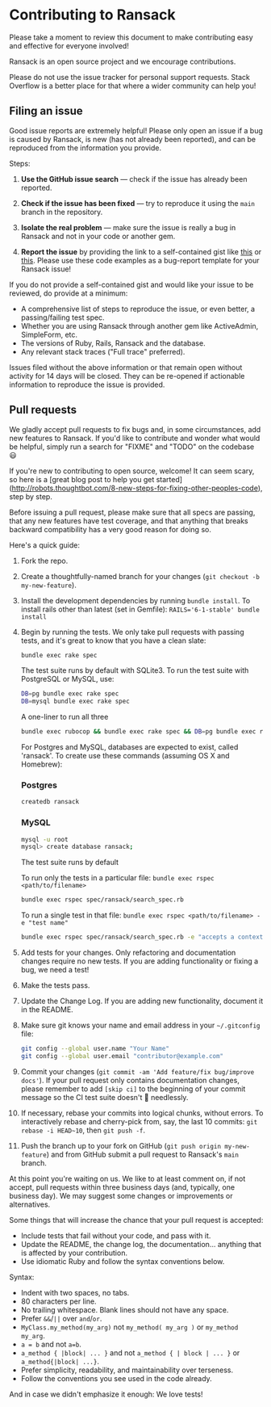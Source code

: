 # Contributing to Ransack

Please take a moment to review this document to make contributing easy and
effective for everyone involved!

Ransack is an open source project and we encourage contributions.

Please do not use the issue tracker for personal support requests. Stack
Overflow is a better place for that where a wider community can help you!

## Filing an issue

Good issue reports are extremely helpful!  Please only open an issue if a bug
is caused by Ransack, is new (has not already been reported), and can be
reproduced from the information you provide.

Steps:

1. **Use the GitHub issue search** &mdash; check if the issue has already been
   reported.

2. **Check if the issue has been fixed** &mdash; try to reproduce it using the
   `main` branch in the repository.

3. **Isolate the real problem** &mdash; make sure the issue is really a bug in
   Ransack and not in your code or another gem.

4. **Report the issue** by providing the link to a self-contained
   gist like [this](https://github.com/activerecord-hackery/ransack/blob/main/bug_report_templates/test-ransack-scope-and-column-same-name.rb) or
   [this](https://github.com/activerecord-hackery/ransack/blob/main/bug_report_templates/test-ransacker-arel-present-predicate.rb). Please use
   these code examples as a bug-report template for your Ransack issue!

If you do not provide a self-contained gist and would like your issue to be reviewed, do provide at a minimum:

* A comprehensive list of steps to reproduce the issue, or even better, a
  passing/failing test spec.
* Whether you are using Ransack through another gem like ActiveAdmin,
  SimpleForm, etc.
* The versions of Ruby, Rails, Ransack and the database.
* Any relevant stack traces ("Full trace" preferred).

Issues filed without the above information or that remain open without activity
for 14 days will be closed. They can be re-opened if actionable information to reproduce the issue is provided.

## Pull requests

We gladly accept pull requests to fix bugs and, in some circumstances, add new
features to Ransack. If you'd like to contribute and wonder what would be
helpful, simply run a search for "FIXME" and "TODO" on the codebase :smiley:

If you're new to contributing to open source, welcome! It can seem scary, so
here is a [great blog post to help you get started]
(http://robots.thoughtbot.com/8-new-steps-for-fixing-other-peoples-code),
step by step.

Before issuing a pull request, please make sure that all specs are passing,
that any new features have test coverage, and that anything that breaks
backward compatibility has a very good reason for doing so.

Here's a quick guide:

1. Fork the repo.

2. Create a thoughtfully-named branch for your changes (`git checkout -b my-new-feature`).

3. Install the development dependencies by running `bundle install`.
   To install rails other than latest (set in Gemfile): `RAILS='6-1-stable' bundle install`

4. Begin by running the tests. We only take pull requests with passing tests,
   and it's great to know that you have a clean slate:

   ```sh
   bundle exec rake spec
   ```

   The test suite runs by default with SQLite3. To run the test suite with PostgreSQL or MySQL, use:

   ```sh
   DB=pg bundle exec rake spec
   DB=mysql bundle exec rake spec
   ```
   
   A one-liner to run all three
   
   ```sh
   bundle exec rubocop && bundle exec rake spec && DB=pg bundle exec rake spec && DB=mysql bundle exec rake spec
   ```

   For Postgres and MySQL, databases are expected to exist, called 'ransack'. To create use these commands (assuming OS X and Homebrew):

   ### Postgres
   
   ```sh
   createdb ransack 
   ```

   ### MySQL
   
   ```sh
   mysql -u root
   mysql> create database ransack; 
   ```

   The test suite runs by default

   To run only the tests in a particular file: `bundle exec rspec <path/to/filename>`

   ```sh
   bundle exec rspec spec/ransack/search_spec.rb
   ```

   To run a single test in that file: `bundle exec rspec <path/to/filename> -e "test name"`

   ```sh
   bundle exec rspec spec/ransack/search_spec.rb -e "accepts a context option"
   ```

5. Add tests for your changes. Only refactoring and documentation changes
   require no new tests. If you are adding functionality or fixing a bug, we
   need a test!

6. Make the tests pass.

7. Update the Change Log. If you are adding new functionality, document it in
   the README.

8. Make sure git knows your name and email address in your `~/.gitconfig` file:

   ```sh
   git config --global user.name "Your Name"
   git config --global user.email "contributor@example.com"
   ```

9. Commit your changes (`git commit -am 'Add feature/fix bug/improve docs'`).
    If your pull request only contains documentation changes, please remember
    to add `[skip ci]` to the beginning of your commit message so the CI
    test suite doesn't :runner: needlessly.

10. If necessary, rebase your commits into logical chunks, without errors. To
   interactively rebase and cherry-pick from, say, the last 10 commits:
   `git rebase -i HEAD~10`, then `git push -f`.

11. Push the branch up to your fork on GitHub
   (`git push origin my-new-feature`) and from GitHub submit a pull request to
   Ransack's `main` branch.

At this point you're waiting on us. We like to at least comment on, if not
accept, pull requests within three business days (and, typically, one business
day). We may suggest some changes or improvements or alternatives.

Some things that will increase the chance that your pull request is accepted:

* Include tests that fail without your code, and pass with it.
* Update the README, the change log, the documentation... anything that is
  affected by your contribution.
* Use idiomatic Ruby and follow the syntax conventions below.

Syntax:

* Indent with two spaces, no tabs.
* 80 characters per line.
* No trailing whitespace. Blank lines should not have any space.
* Prefer `&&`/`||` over `and`/`or`.
* `MyClass.my_method(my_arg)` not `my_method( my_arg )` or `my_method my_arg`.
* `a = b` and not `a=b`.
* `a_method { |block| ... }` and not `a_method { | block | ... }` or
`a_method{|block| ...}`.
* Prefer simplicity, readability, and maintainability over terseness.
* Follow the conventions you see used in the code already.

And in case we didn't emphasize it enough: We love tests!
